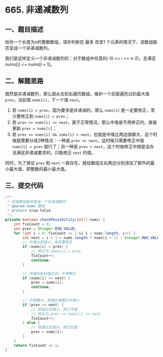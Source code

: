 # 665. 非递减数列

## 一、题目描述

给你一个长度为n的整数数组，请你判断在 最多 改变1 个元素的情况下，该数组能否变成一个非递减数列。

我们是这样定义一个非递减数列的：对于数组中任意的i (0 <= i <= n-2)，总满足 nums[i] <= nums[i + 1]。

## 二、解题思路

既然是非递减数列，那么就从左到右遍历数组，维护一个前面遍历过的最大值 `prev`，当前值 `nums[i]`，下一个值 `next`。

1. 若 `nums[i] < prev`，因为要求是非递减的，那么 `nums[i]` 是一定要修正，至少要修正到 `nums[i] = prev`；
2. 若 `prev <= nums[i] <= next`，属于正常情况，那么中值是不用修正的，直接更新 `prev = nums[i]`；
3. 若 `prev <= nums[i] && nums[i] > next`，也就是中值比两边值都大，这个时候就需要分成2种情况：一种是 `prev <= next`，这时候只需要修正中值 `nums[i] = prev` 就行了；另一种是 `prev > next`，这个时候修正中值是没办法满足非递减要求的，只能修正 `next` 的值。

同时，为了保证 `prev` 和 `next` 一直存在，就给数组左右两边分别添加了额外的最小最大值，即整数的最小最大值。

## 三、提交代码

```java
/**
 * 检查数组能否变成一个非递减数列
 * @param nums 数组
 * @return true/false
 */
private boolean checkPossibility(int[] nums) {
    int fixCount = 0;
    int prev = Integer.MIN_VALUE;
    for (int i = 0; fixCount <= 1 && i < nums.length; i++) {
        int next = i + 1 < nums.length ? nums[i + 1] : Integer.MAX_VALUE;
        // 中值比前值小，肯定要修正
        if (nums[i] < prev) {
            // 修正为 nums[i] = prev
            fixCount++;
            continue;
        }

        // 中值在前后值之间，不用修正
        if (nums[i] <= next) {
            prev = nums[i];
            continue;
        }

        // 中值最大，前值后值都比中值小
        if (prev <= next) {
            // 前值比后值小，修正中值
            // 修正为 prev <= nums[i] <= next
            fixCount++;
        } else {
            // 前值比后值大，修正后值
            prev = nums[i];
        }
    }
    return fixCount <= 1;
}
```